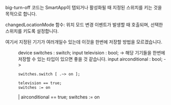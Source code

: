 big-turn-off 코드는 SmartApp이 탭되거나 활성화될 때 지정된 스위치를 키는 것을 목적으로 합니다.

changedLocationMode 함수: 위치 모드 변경 이벤트가 발생할 때 호출되며, 선택한 스위치를 키도록 설정합니다.

여기서 지정된 기기가 여러개일수 있는데 이것을 한번에 저장할 방법을 모르겠습니다.

<dir>
 device switches : switch;
    input television : bool;     -> 해당 기기들을 한번에 저장할 수 있는 타입이 있으면 좋을 것 같습니다.
    input airconditional : bool; ->

    switches.switch [ .~> on ];

    television == true;
    switches := on

  | airconditional == true;
    switches := on
</dir>
